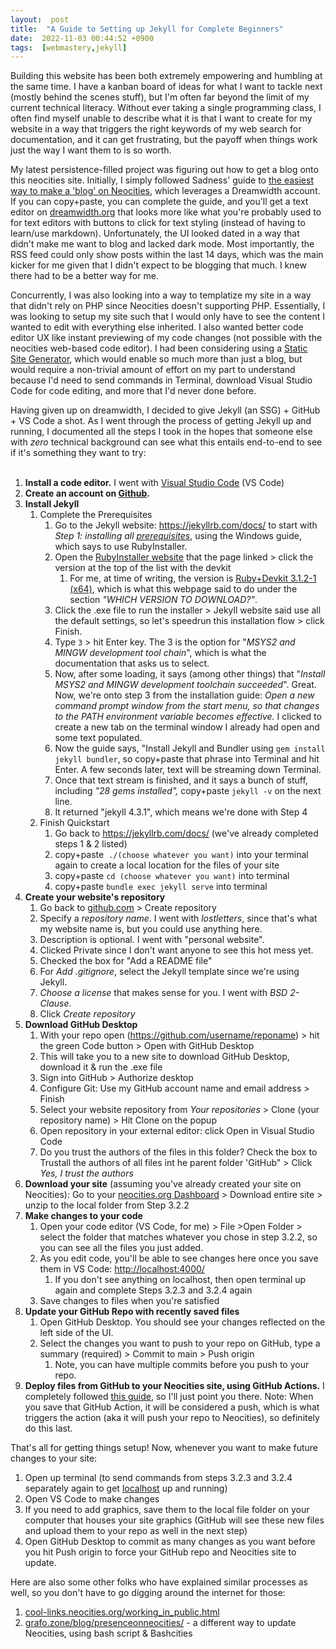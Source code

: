 ```yaml
---
layout:  post
title:  "A Guide to Setting up Jekyll for Complete Beginners"
date:  2022-11-03 00:44:52 +0900
tags:  [webmastery,jekyll]
---
```

Building this website has been both extremely empowering and humbling at the same time. I have a kanban board of ideas for what I want to tackle next (mostly behind the scenes stuff), but I'm often far beyond the limit of my current technical literacy. Without ever taking a single programming class, I often find myself unable to describe what it is that I want to create for my website in a way that triggers the right keywords of my web search for documentation, and it can get frustrating, but the payoff when things work just the way I want them to is so worth.   
<!--excerpt-->

My latest persistence-filled project was figuring out how to get a blog onto this neocities site. Initially, I simply followed Sadness' guide to [the easiest way to make a 'blog' on Neocities](https://learn.sadgrl.online/the-easiest-way-to-make-a-blog-on-neocities/#how-this-works), which leverages a Dreamwidth account. If you can copy+paste, you can complete the guide, and you'll get a text editor on [dreamwidth.org](http://dreamwidth.org) that looks more like what you're probably used to for text editors with buttons to click for text styling (instead of having to learn/use markdown). Unfortunately, the UI looked dated in a way that didn't make me want to blog and lacked dark mode. Most importantly, the RSS feed could only show posts within the last 14 days, which was the main kicker for me given that I didn't expect to be blogging that much. I knew there had to be a better way for me.  
  

Concurrently, I was also looking into a way to templatize my site in a way that didn't rely on PHP since Neocities doesn't supporting PHP. Essentially, I was looking to setup my site such that I would only have to see the content I wanted to edit with everything else inherited. I also wanted better code editor UX like instant previewing of my code changes (not possible with the neocities web-based code editor). I had been considering using a [Static Site Generator](https://kinsta.com/blog/static-site-generator/), which would enable so much more than just a blog, but would require a non-trivial amount of effort on my part to understand because I'd need to send commands in Terminal, download Visual Studio Code for code editing, and more that I'd never done before.  
  

Having given up on dreamwidth, I decided to give Jekyll (an SSG) + GitHub + VS Code a shot. As I went through the process of getting Jekyll up and running, I documented all the steps I took in the hopes that someone else with *zero* technical background can see what this entails end-to-end to see if it's something they want to try:  
&nbsp;  

1.  **Install a code editor.** I went with [Visual Studio Code](https://code.visualstudio.com/) (VS Code)
2.  **Create an account on [Github](https://github.com/).**
3.  **Install Jekyll**
    1.  Complete the Prerequisites
        1.  Go to the Jekyll website: [](https://jekyllrb.com/docs/)<https://jekyllrb.com/docs/> to start with *Step 1: installing all [prerequisites](https://jekyllrb.com/docs/installation/)*, using the Windows guide, which says to use RubyInstaller.
        2.  Open the [RubyInstaller website](https://rubyinstaller.org/downloads/) that the page linked > click the version at the top of the list with the devkit
            1.  For me, at time of writing, the version is [Ruby+Devkit 3.1.2-1 (x64)](https://github.com/oneclick/rubyinstaller2/releases/download/RubyInstaller-3.1.2-1/rubyinstaller-devkit-3.1.2-1-x64.exe), which is what this webpage said to do under the section *"WHICH VERSION TO DOWNLOAD?"*.
        3.  Click the .exe file to run the installer > Jekyll website said use all the default settings, so let's speedrun this installation flow > click Finish.
        5.  Type `3` > hit Enter key. The 3 is the option for "*MSYS2 and MINGW development tool chain*", which is what the documentation that asks us to select.
        6.  Now, after some loading, it says (among other things) that "*Install MSYS2 and MINGW development toolchain succeeded*". Great. Now, we're onto step 3 from the installation guide: *Open a new command prompt window from the start menu, so that changes to the PATH environment variable becomes effective.* I clicked to create a new tab on the terminal window I already had open and some text populated.
        7.  Now the guide says, "Install Jekyll and Bundler using `gem install jekyll bundler`, so copy+paste that phrase into Terminal and hit Enter. A few seconds later, text will be streaming down Terminal.
        8.  Once that text stream is finished, and it says a bunch of stuff, including *"28 gems installed",* copy+paste `jekyll -v` on the next line.
        9.  It returned "jekyll 4.3.1", which means we're done with Step 4
    2.  Finish Quickstart
        1.  Go back to [](https://jekyllrb.com/docs/)<https://jekyllrb.com/docs/> (we've already completed steps 1 & 2 listed)
        2.  copy+paste  `./(choose whatever you want)` into your terminal again to create a local location for the files of your site
        3.  copy+paste `cd (choose whatever you want)` into terminal
        4.  copy+paste `bundle exec jekyll serve` into terminal
4.  **Create your website's repository**
    1.  Go back to [github.com](http://github.com) > Create repository
    2.  Specify a *repository name*. I went with *lostletters*, since that's what my website name is, but you could use anything here.
    3.  Description is optional. I went with "personal website".
    4.  Clicked Private since I don't want anyone to see this hot mess yet.
    5.  Checked the box for "Add a README file"
    6.  For *Add .gitignore*, select the Jekyll template since we're using Jekyll.
    7.  *Choose a license* that makes sense for you. I went with *BSD 2-Clause*.
    8.  Click *Create repository*
5.  **Download GitHub Desktop**
    1.  With your repo open (https://github.com/username/reponame) > hit the green Code button > Open with GitHub Desktop
    2.  This will take you to a new site to download GitHub Desktop, download it & run the .exe file
    3.  Sign into GitHub > Authorize desktop
    4.  Configure Git: Use my GitHub account name and email address > Finish
    5.  Select your website repository from *Your repositories* > Clone (your repository name) > Hit Clone on the popup
    6.  Open repository in your external editor: click Open in Visual Studio Code
    7.  Do you trust the authors of the files in this folder? Check the box to Trustall the authors of all files int he parent folder 'GitHub" > Click *Yes, I trust the authors*
6.  **Download your site** (assuming you've already created your site on Neocities): Go to your [neocities.org Dashboard](https://neocities.org/dashboard) > Download entire site > unzip to the local folder from Step 3.2.2
7.  **Make changes to your code**
    1.  Open your code editor (VS Code, for me) > File >Open Folder > select the folder that matches whatever you chose in step 3.2.2, so you can see all the files you just added.
    2.  As you edit code, you'll be able to see changes here once you save them in VS Code: [](http://localhost:4000/)<http://localhost:4000/>
        1.  If you don't see anything on localhost, then open terminal up again and complete Steps 3.2.3 and 3.2.4 again
    3.  Save changes to files when you're satisfied
8.  **Update your GitHub Repo with recently saved files**
    1.  Open GitHub Desktop. You should see your changes reflected on the left side of the UI.
    2.  Select the changes you want to push to your repo on GitHub, type a summary (required) > Commit to main > Push origin
        1.  Note, you can have multiple commits before you push to your repo.
9.  **Deploy files from GitHub to your Neocities site, using GitHub Actions.** I completely followed [this guide](https://jonathanchang.org/blog/deploying-your-static-site-to-neocities-using-github-actions/), so I'll just point you there. Note: When you save that GitHub Action, it will be considered a push, which is what triggers the action (aka it will push your repo to Neocities), so definitely do this last.

That's all for getting things setup! Now, whenever you want to make future changes to your site:

1.  Open up terminal (to send commands from steps 3.2.3 and 3.2.4 separately again to get [localhost](http://localhost:4000/) up and running)
2.  Open VS Code to make changes
3.  If you need to add graphics, save them to the local file folder on your computer that houses your site graphics (GitHub will see these new files and upload them to your repo as well in the next step)
4.  Open GitHub Desktop to commit as many changes as you want before you hit Push origin to force your GitHub repo and Neocities site to update.

Here are also some other folks who have explained similar processes as well, so you don't have to go digging around the internet for those:
1.  [cool-links.neocities.org/working_in_public.html](https://cool-links.neocities.org/working_in_public.html)
2.  [grafo.zone/blog/presenceonneocities/](https://grafo.zone/blog/presenceonneocities/) - a different way to update Neocities, using bash script & Bashcities
